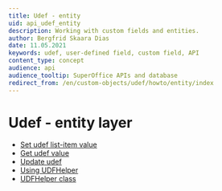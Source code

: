 ```yaml
---
title: Udef - entity
uid: api_udef_entity
description: Working with custom fields and entities.
author: Bergfrid Skaara Dias
date: 11.05.2021
keywords: udef, user-defined field, custom field, API
content_type: concept
audience: api
audience_tooltip: SuperOffice APIs and database
redirect_from: /en/custom-objects/udef/howto/entity/index
---
```


# Udef - entity layer

* [Set udef list-item value][1]
* [Get udef value][2]
* [Update udef][3]
* [Using UDFHelper][4]
* [UDFHelper class][5]

<!-- Referenced links -->
[1]: set-udef-listitem-value.md
[2]: get-udef-field-value.md
[3]: update-udef.md
[4]: using-udefhelper.md
[5]: udefhelper-class.md
